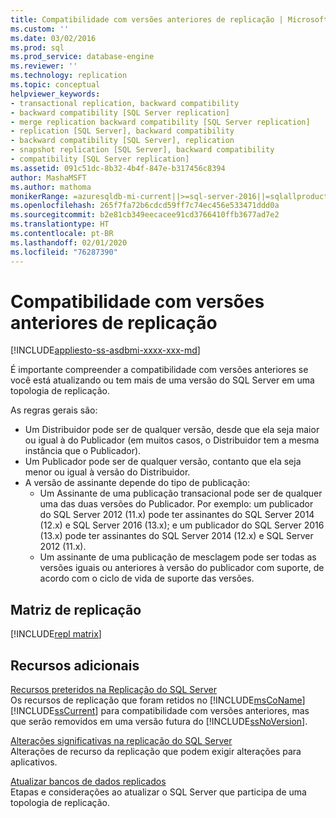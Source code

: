 ```yaml
---
title: Compatibilidade com versões anteriores de replicação | Microsoft Docs
ms.custom: ''
ms.date: 03/02/2016
ms.prod: sql
ms.prod_service: database-engine
ms.reviewer: ''
ms.technology: replication
ms.topic: conceptual
helpviewer_keywords:
- transactional replication, backward compatibility
- backward compatibility [SQL Server replication]
- merge replication backward compatibility [SQL Server replication]
- replication [SQL Server], backward compatibility
- backward compatibility [SQL Server], replication
- snapshot replication [SQL Server], backward compatibility
- compatibility [SQL Server replication]
ms.assetid: 091c51dc-8b32-4b4f-847e-b317456c8394
author: MashaMSFT
ms.author: mathoma
monikerRange: =azuresqldb-mi-current||>=sql-server-2016||=sqlallproducts-allversions
ms.openlocfilehash: 265f7fa72b6cdcd59ff7c74ec456e533471ddd0a
ms.sourcegitcommit: b2e81cb349eecacee91cd3766410ffb3677ad7e2
ms.translationtype: HT
ms.contentlocale: pt-BR
ms.lasthandoff: 02/01/2020
ms.locfileid: "76287390"
---
```

# <a name="replication-backward-compatibility"></a>Compatibilidade com versões anteriores de replicação
[!INCLUDE[appliesto-ss-asdbmi-xxxx-xxx-md](../../includes/appliesto-ss-asdbmi-xxxx-xxx-md.md)]

É importante compreender a compatibilidade com versões anteriores se você está atualizando ou tem mais de uma versão do SQL Server em uma topologia de replicação. 

As regras gerais são: 

-   Um Distribuidor pode ser de qualquer versão, desde que ela seja maior ou igual à do Publicador (em muitos casos, o Distribuidor tem a mesma instância que o Publicador).    
-   Um Publicador pode ser de qualquer versão, contanto que ela seja menor ou igual à versão do Distribuidor.    
-   A versão de assinante depende do tipo de publicação:    
    - Um Assinante de uma publicação transacional pode ser de qualquer uma das duas versões do Publicador. Por exemplo: um publicador do SQL Server 2012 (11.x) pode ter assinantes do SQL Server 2014 (12.x) e SQL Server 2016 (13.x); e um publicador do SQL Server 2016 (13.x) pode ter assinantes do SQL Server 2014 (12.x) e SQL Server 2012 (11.x).     
    - Um assinante de uma publicação de mesclagem pode ser todas as versões iguais ou anteriores à versão do publicador com suporte, de acordo com o ciclo de vida de suporte das versões.  


## <a name="replication-matrix"></a>Matriz de replicação
[!INCLUDE[repl matrix](../../includes/replication-compat-matrix.md)]


## <a name="additional-resources"></a>Recursos adicionais
 [Recursos preteridos na Replicação do SQL Server](../../relational-databases/replication/deprecated-features-in-sql-server-replication.md)  
 Os recursos de replicação que foram retidos no [!INCLUDE[msCoName](../../includes/msconame-md.md)] [!INCLUDE[ssCurrent](../../includes/sscurrent-md.md)] para compatibilidade com versões anteriores, mas que serão removidos em uma versão futura do [!INCLUDE[ssNoVersion](../../includes/ssnoversion-md.md)].  
  
 [Alterações significativas na replicação do SQL Server](../../relational-databases/replication/breaking-changes-in-sql-server-replication.md)  
 Alterações de recurso da replicação que podem exigir alterações para aplicativos. 

 [Atualizar bancos de dados replicados](../../database-engine/install-windows/upgrade-replicated-databases.md)  
 Etapas e considerações ao atualizar o SQL Server que participa de uma topologia de replicação. 
  
  

